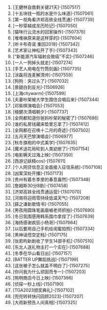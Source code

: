 
1. [王健林自救剩关键21天]-[1507517]
1. [十五块钱一瓶的水是什么味道]-[1507061]
1. [第一视角看济郑高铁全线贯通]-[1507739]
1. [一秒穿越成龙历险记]-[1507050]
1. [猫咪行云流水的回家操作]-[1507376]
1. [堆堆袜原来是这样穿的]-[1507604]
1. [听卡布奇诺 重回2018]-[1507342]
1. [艺术家让神松开了手]-[1507343]
1. [“新能源汽车辐射会致癌”不实]-[1507246]
1. [一人一狗掉头就走]-[1507274]
1. [手艺人用电在竹筒刻画]-[1507735]
1. [涂磊将连麦解清帅]-[1507559]
1. [狗狗：夹过头了]-[1507032]
1. [景甜白到反光]-[1506926]
1. [上海citywarm]-[1507599]
1. [夫妻吵架被大学生围住合唱后来]-[1507344]
1. [邓紫棋演唱会]-[1507053]
1. [檀健次清唱朝夕]-[1507737]
1. [全网都知道你爸妈吵架的秘密了]-[1507686]
1. [谁的私房钱藏床垫里忘拿了]-[1507412]
1. [全网都在召唤十二月的奇迹]-[1507502]
1. [五月天巴黎演唱会]-[1506977]
1. [秋冬旗袍的中式美学]-[1507635]
1. [魔术送花局轮到人类幼崽了]-[1507154]
1. [电影瞒天过海上映]-[1507350]
1. [西游记妖精cos]-[1507611]
1. [个人网贷信息正全面接入征信系统]-[1507108]
1. [凶案深处开播]-[1507173]
1. [贵州有着冬季里的春意盎然]-[1507348]
1. [詹姆斯30分8助]-[1507458]
1. [济郑高铁全线贯通运营]-[1507070]
1. [河南将迎雨雪持续低温天气]-[1507208]
1. [薛之谦新歌情书]-[1507055]
1. [男孩用圆珠笔画眉被老师抓拍]-[1507690]
1. [冬日氛围感用韩系围巾拿捏了]-[1507639]
1. [海扬感谢疯狂小杨哥]-[1507664]
1. [以后要用自己手机给闺蜜拍照]-[1507334]
1. [黑神话悟空定档]-[1507175]
1. [张若昀新剧收了学生14部手机]-[1507510]
1. [东北人送礼物主打一个实在]-[1507688]
1. [冬季在华山看日出]-[1507157]
1. [BATTER UP舞蹈挑战]-[1507199]
1. [这张被子怎么就盖不明白了]-[1507275]
1. [你问我为什么顽固而专一]-[1507203]
1. [照明商店今日上映]-[1507396]
1. [侦探一秒上线]-[1507190]
1. [TGA2023颁奖典礼]-[1507102]
1. [兜兜转转快闪回顾2023]-[1507207]
1. [大雨新预告人间真相]-[1507325]